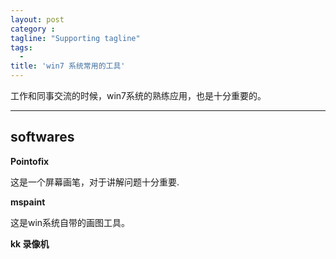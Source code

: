 ```yaml
---
layout: post
category :
tagline: "Supporting tagline"
tags:
  -
title: 'win7 系统常用的工具'
---
```

工作和同事交流的时候，win7系统的熟练应用，也是十分重要的。

---

<!--more-->

## softwares

**Pointofix**

这是一个屏幕画笔，对于讲解问题十分重要.

**mspaint**

这是win系统自带的画图工具。

**kk 录像机**
